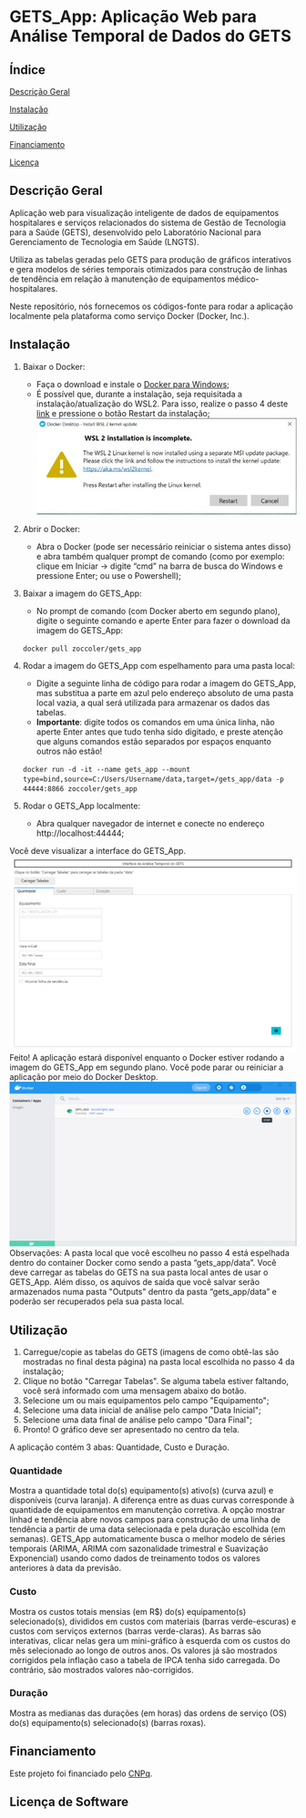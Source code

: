 # GETS_App: Aplicação Web para Análise Temporal de Dados do GETS

## Índice

[Descrição Geral](#geral)

[Instalação](#instacao)

[Utilização](#utilizacao)

[Financiamento](#financiamento)

[Licença](#licenca)

## Descrição Geral

Aplicação web para visualização inteligente de dados de equipamentos hospitalares e serviços relacionados do sistema de Gestão de Tecnologia para a Saúde (GETS), desenvolvido pelo Laboratório Nacional para Gerenciamento de Tecnologia em Saúde (LNGTS).

Utiliza as tabelas geradas pelo GETS para produção de gráficos interativos e gera modelos de séries temporais otimizados para construção de linhas de tendência em relação à manutenção de equipamentos médico-hospitalares.

Neste repositório, nós fornecemos os códigos-fonte para rodar a aplicação localmente pela plataforma como serviço Docker (Docker, Inc.).

## Instalação

1.	Baixar o Docker:
    - Faça o download e instale o [Docker para Windows](https://hub.docker.com/editions/community/docker-ce-desktop-windows);
    - É possível que, durante a instalação, seja requisitada a instalação/atualização do WSL2. Para isso, realize o passo 4 deste [link](https://docs.microsoft.com/pt-br/windows/wsl/install-win10#step-4---download-the-linux-kernel-update-package) e pressione o botão Restart da instalação;
  ![Figura_inst_WSL](/figuras/Figura_WSL.png)
2.	Abrir o Docker:
    - Abra o Docker (pode ser necessário reiniciar o sistema antes disso) e abra também qualquer prompt de comando (como por exemplo: clique em Iniciar -> digite “cmd” na barra de busca do Windows e pressione Enter; ou use o Powershell);
3. Baixar a imagem do GETS_App:	
    - No prompt de comando (com Docker aberto em segundo plano), digite o seguinte comando e aperte Enter para fazer o download da imagem do GETS_App:
  
    `docker pull zoccoler/gets_app`
  
4. Rodar a imagem do GETS_App com espelhamento para uma pasta local:
    -	Digite a seguinte linha de código para rodar a imagem do GETS_App, mas substitua a parte em azul pelo endereço absoluto de uma pasta local vazia, a qual será utilizada para armazenar os dados das tabelas.
    - **Importante**: digite todos os comandos em uma única linha, não aperte Enter antes que tudo tenha sido digitado, e preste atenção que alguns comandos estão separados por espaços enquanto outros não estão!
  
    ```docker run -d -it --name gets_app --mount type=bind,source=C:/Users/Username/data,target=/gets_app/data -p 44444:8866 zoccoler/gets_app```
  
5. Rodar o GETS_App localmente:
    - Abra qualquer navegador de internet e conecte no endereço http://localhost:44444;

Você deve visualizar a interface do GETS_App.
![Figura_interface](/figuras/figura_interface.png)
Feito! A aplicação estará disponível enquanto o Docker estiver rodando a imagem do GETS_App em segundo plano. Você pode parar ou reiniciar a aplicação por meio do Docker Desktop.
![Figura_docker](/figuras/Figura_docker.png)
Observações: A pasta local que você escolheu no passo 4 está espelhada dentro do container Docker como sendo a pasta “gets_app/data”. 
Você deve carregar as tabelas do GETS na sua pasta local antes de usar o GETS_App. Além disso, os aquivos de saída que você salvar serão armazenados numa pasta "Outputs" dentro da pasta “gets_app/data” e poderão ser recuperados pela sua pasta local.

## Utilização

1. Carregue/copie as tabelas do GETS (imagens de como obtê-las são mostradas no final desta página) na pasta local escolhida no passo 4 da instalação;
2. Clique no botão "Carregar Tabelas". Se alguma tabela estiver faltando, você será informado com uma mensagem abaixo do botão.
3. Selecione um ou mais equipamentos pelo campo "Equipamento";
4. Selecione uma data inicial de análise pelo campo "Data Inicial";
5. Selecione uma data final de análise pelo campo "Dara Final";
6. Pronto! O gráfico deve ser apresentado no centro da tela.

A aplicação contém 3 abas: Quantidade, Custo e Duração.

### Quantidade

Mostra a quantidade total do(s) equipamento(s) ativo(s) (curva azul) e disponíveis (curva laranja). A diferença entre as duas curvas corresponde à quantidade de equipamentos em manutenção corretiva.
A opção mostrar linhad e tendência abre novos campos para construção de uma linha de tendência a partir de uma data selecionada e pela duração escolhida (em semanas).
GETS_App automaticamente busca o melhor modelo de séries temporais (ARIMA, ARIMA com sazonalidade trimestral e Suavização Exponencial) usando como dados de treinamento todos os valores anteriores à data da previsão.

### Custo

Mostra os custos totais mensias (em R$) do(s) equipamento(s) selecionado(s), divididos em custos com materiais (barras verde-escuras) e custos com serviços externos (barras verde-claras).
As barras são interativas, clicar nelas gera um mini-gráfico à esquerda com os custos do mês selecionado ao longo de outros anos.
Os valores já são mostrados corrigidos pela inflação caso a tabela de IPCA tenha sido carregada. Do contrário, são mostrados valores não-corrigidos.

### Duração

Mostra as medianas das durações (em horas) das ordens de serviço (OS) do(s) equipamento(s) selecionado(s) (barras roxas).

## Financiamento

Este projeto foi financiado pelo [CNPq](http://www.cnpq.br/).

## Licença de Software


